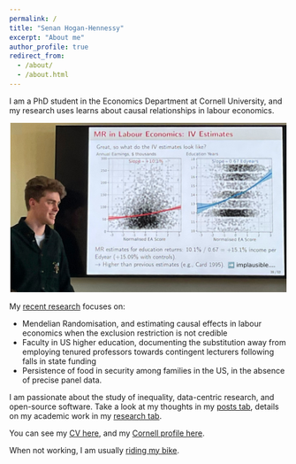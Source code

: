 ```yaml
---
permalink: /
title: "Senan Hogan-Hennessy"
excerpt: "About me"
author_profile: true
redirect_from: 
  - /about/
  - /about.html
---
```


I am a PhD student in the Economics Department at Cornell University, and my research uses learns about causal relationships in labour economics.

<p style="text-align:center;">
  <img src="../images/presentation-2024.jpg"
    width="500">
</p>

My [recent research](https://shoganhennessy.github.io/research/) focuses on:

- Mendelian Randomisation, and estimating causal effects in labour economics when the exclusion restriction is not credible
- Faculty in US higher education, documenting the substitution away from employing tenured professors towards contingent lecturers following falls in state funding
- Persistence of food in security among families in the US, in the absence of precise panel data.

I am passionate about the study of inequality, data-centric research, and open-source software.
Take a look at my thoughts in my [posts tab](https://shoganhennessy.github.io/year-archive/), details on my academic work in my [research tab](https://shoganhennessy.github.io/research/).

You can see my [CV here](https://shoganhennessy.github.io/files/cv/cv-shoganhennessy.pdf), and my [Cornell profile here](https://economics.cornell.edu/senan-hogan-hennessy).

When not working, I am usually [riding my bike](https://shoganhennessy.github.io/cycling/).
